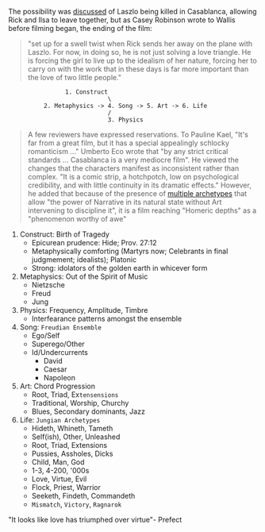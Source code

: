 The possibility was [discussed](https://en.wikipedia.org/wiki/Casablanca_(film)#Writing) of Laszlo being killed in Casablanca, allowing Rick and Ilsa to leave together, but as Casey Robinson wrote to Wallis before filming began, the ending of the film:      
> "set up for a swell twist when Rick sends her away on the plane with Laszlo. For now, in doing so, he is not just solving a love triangle. He is forcing the girl to live up to the idealism of her nature, forcing her to carry on with the work that in these days is far more important than the love of two little people."

                    1. Construct
                                \
              2. Metaphysics -> 4. Song -> 5. Art -> 6. Life
                                /
                                3. Physics
>A few reviewers have expressed reservations. To Pauline Kael, "It's far from a great film, but it has a special appealingly schlocky romanticism ..." Umberto Eco wrote that "by any strict critical standards ... Casablanca is a very mediocre film". He viewed the changes that the characters manifest as inconsistent rather than complex. "It is a comic strip, a hotchpotch, low on psychological credibility, and with little continuity in its dramatic effects." However, he added that because of the presence of [multiple archetypes](https://en.wikipedia.org/wiki/Casablanca_(film)#Enduring_popularity) that allow "the power of Narrative in its natural state without Art intervening to discipline it", it is a film reaching "Homeric depths" as a "phenomenon worthy of awe"
1. Construct: Birth of Tragedy
   - Epicurean prudence: Hide; Prov. 27:12 
   - Metaphysically comforting (Martyrs now; Celebrants in final judgmement; idealists); Platonic
   - Strong: idolators of the golden earth in whicever form
2. Metaphysics: Out of the Spirit of Music
   - Nietzsche
   - Freud
   - Jung
3. Physics: Frequency, Amplitude, Timbre
   - Interfearance patterns amongst the ensemble
4. Song: `Freudian Ensemble`
   - Ego/Self
   - Superego/Other
   - Id/Undercurrents
      - David
      - Caesar
      - Napoleon
5. Art: Chord Progression
   - Root, Triad, Ex`tensensions`
   - Traditional, Worship, Churchy
   - Blues, Secondary dominants, Jazz
6. Life: `Jungian Archetypes`
   - Hideth, Whineth, Tameth
   - Self(ish), Other, Unleashed
   - Root, Triad, Extensions
   - Pussies, Assholes, Dicks
   - Child, Man, God
   - 1-3, 4-200, '000s
   - Love, Virtue, Evil
   - Flock, Priest, Warrior
   - Seeketh, Findeth, Commandeth
   - `Mismatch`, `Victory`, `Ragnarok`

"It looks like love has triumphed over virtue"- Prefect
